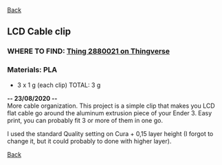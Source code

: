 [Back](https://duducosta.github.io/3dPrinting/e3xsproupgrades/)
## LCD Cable clip	
### WHERE TO FIND: [Thing 2880021 on Thingverse](https://www.thingiverse.com/thing:2880021)  
### Materials: PLA
* 3 x 1 g (each clip)
TOTAL: 3 g

**-- 23/08/2020 --**  
More cable organization.
This project is a simple clip that makes you LCD flat cable go around the aluminum extrusion piece of your Ender 3.
Easy print, you can probably fit 3 or more of them in one go.

I used the standard Quality setting on Cura + 0,15 layer height (I forgot to change it, but it could probably to done with higher layer).




[Back](https://duducosta.github.io/3dPrinting/e3xsproupgrades/)